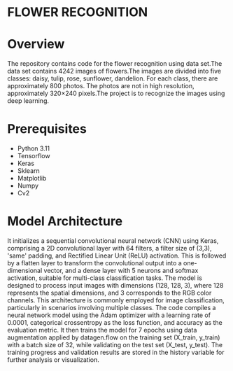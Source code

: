 # FLOWER RECOGNITION

# Overview
The repository contains code for the flower recognition using data set.The data set contains 4242 images of flowers.The images are divided into five classes: daisy, tulip, rose, sunflower, dandelion. For each class, there are approximately 800 photos. The photos are not in high resolution, approximately 320×240 pixels.The project is to  recognize the images using deep learning.

# Prerequisites
- Python 3.11
- Tensorflow
- Keras
- Sklearn
- Matplotlib
- Numpy
- Cv2

# Model Architecture
It initializes a sequential convolutional neural network (CNN) using Keras, comprising a 2D convolutional layer with 64 filters, a filter size of (3,3), 'same' padding, and Rectified Linear Unit (ReLU) activation. This is followed by a flatten layer to transform the convolutional output into a one-dimensional vector, and a dense layer with 5 neurons and softmax activation, suitable for multi-class classification tasks. The model is designed to process input images with dimensions (128, 128, 3), where 128 represents the spatial dimensions, and 3 corresponds to the RGB color channels. This architecture is commonly employed for image classification, particularly in scenarios involving multiple classes.
The code compiles a neural network model using the Adam optimizer with a learning rate of 0.0001, categorical crossentropy as the loss function, and accuracy as the evaluation metric. It then trains the model for 7 epochs using data augmentation applied by datagen.flow on the training set (X_train, y_train) with a batch size of 32, while validating on the test set (X_test, y_test). The training progress and validation results are stored in the history variable for further analysis or visualization.
